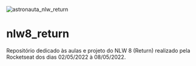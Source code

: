 ![astronauta_nlw_return](https://user-images.githubusercontent.com/100969819/167005709-c9c3774c-e210-4397-8a0d-359953857eed.png)

# nlw8_return
Repositório dedicado às aulas e projeto do NLW 8 (Return) realizado pela Rocketseat dos dias 02/05/2022 à 08/05/2022.
